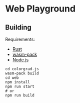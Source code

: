 # Web Playground

## Building

Requirements:
+ [Rust](https://www.rust-lang.org/tools/install)
+ [wasm-pack](https://github.com/rustwasm/wasm-pack)
+ [Node.js](https://nodejs.org/en/)

```shell
cd colorgrad-js
wasm-pack build
cd web
npm install
npm run start
# or
npm run build
```

